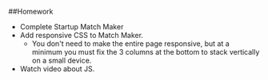 ##Homework

*	Complete Startup Match Maker
*	Add responsive CSS to Match Maker.
	* You don't need to make the entire page responsive, but at a minimum you must fix the 3 columns at the bottom to stack vertically on a small device.
*	Watch video about JS.

